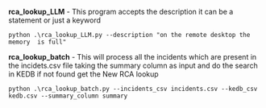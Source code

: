**rca_lookup_LLM** - This program accepts the description it can be a statement or just a keyword
          
    python .\rca_lookup_LLM.py --description "on the remote desktop the memory  is full" 


  **rca_lookup_batch** - This will process all the incidents which are present in the incidets.csv file taking the summary column as input and do the search in KEDB if not found get the New RCA lookup

    python .\rca_lookup_batch.py --incidents_csv incidents.csv --kedb_csv kedb.csv --summary_column summary
